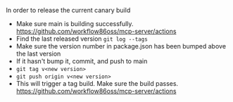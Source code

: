In order to release the current canary build
* Make sure main is building successfully.  
  https://github.com/workflow86oss/mcp-server/actions
* Find the last released version `git log --tags`
* Make sure the version number in package.json has been bumped above the last version
* If it hasn't bump it, commit, and push to main
* `git tag v<new version>`
* `git push origin v<new version>`
* This will trigger a tag build. Make sure the build passes.  
https://github.com/workflow86oss/mcp-server/actions